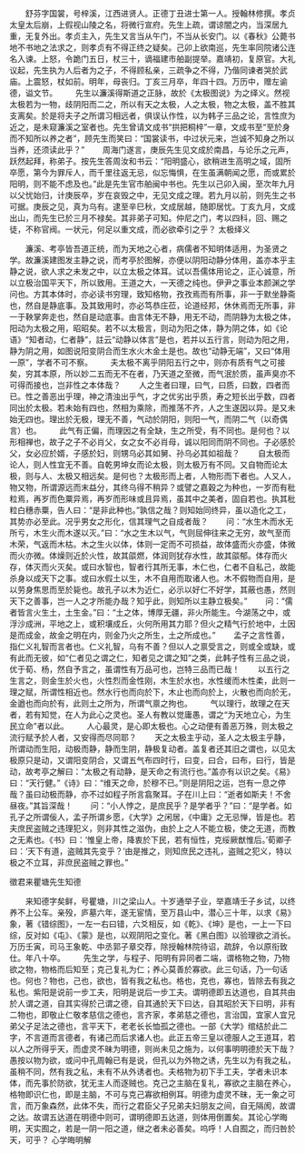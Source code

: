 <!-- { "loadSidebar": true } -->
　　舒芬字国裳，号梓溪，江西进贤人。正德丁丑进士第一人。授翰林修撰。孝贞太皇太后崩，上假视山陵之名，将微行宣府。先生上疏，谓谅闇之内，当深居九重，无复外出。孝贞主入，先生又言当从午门，不当从长安门。以《春秋》公薨书地不书地之法求之，则孝贞有不得正终之疑矣。己卯上欲南巡，先生率同院诸公连名入谏。上怒，令跪门五日，杖三十，谪福建市舶副提举。嘉靖初，复原官。大礼议起，先生执为人后者为之子，不得顾私亲，三疏争之不得，乃偕同谏者哭於武庙。上震怒，杖如前。明年，母丧归。丁亥三月卒，年四十四。万历中，赠左谕德，谥文节。
　　先生以濂溪得斯道之正脉，故於《太极图说》为之绎义。然视太极若为一物，歧阴阳而二之，所以有天之太极，人之太极，物之太极，盖不胜其支离矣。於是将夫子之所谓习相远者，俱误认作性，以为韩子三品之论，言性庶为近之，是未窥濂溪之室者也。先生曾请文成书“拱把桐梓”一章，文成书至“至於身而不知所以养之者”，顾先生而笑曰：“国裳读书，中过状元来，岂诚不知身之所以当养，还须读此乎？”
　　周海门遂言，庚辰先生见文成於南昌，与论乐之元声，跃然起拜，称弟子。按先生答周汝和书云：“阳明盛心，欲稍进生高明之域，固所卒愿，第今为罪斥人，而千里往返无忌，似忘悔惧，在生虽满朝闻之愿，而或累於阳明，则不能不虑及也。”此是先生官市舶闽中书也。先生以己卯入闽，至次年九月以父忧始归，计庚辰卒，岁在哀毁之中，无见文成之理。若九月以前，则先生之书可据。庚辰之见，真为乌有。逮至辛巳秋，文成居越，随即居忧。丁亥九月，文成出山，而先生已於三月不禄矣。其非弟子可知。仲尼之门，考以四科，回、赐之徒，不称官阀。一状元，何足以重文成，而必欲牵引之乎？
太极绎义

　　濂溪、考亭皆吾道正统，而为天地之心者，病儒者不知明体适用，为圣贤之学。故濂溪建图发主静之说，而考亭於图解，亦便以阴阳动静分体用，盖亦本乎主静之说，欲人求之未发之中，以立太极之体耳。试以吾儒体用论之，正心诚意，所以立极治国平天下，所以致用。王道之大，一天德之纯也。伊尹之事业本颜渊之学问也。方其本体时，亦必读书穷理，致知格物，孜孜焉而有所事，非一于默坐静斋也，然自是静底事。及其致用时，亦必笃恭庄莅，论道经邦，休休焉而无所事，非一于鞅掌奔走也，然自是动底事。由言体无不静，用无不动，而阴静为太极之体，阳动为太极之用，昭昭矣。若不以太极言，则动为阳之体，静为阴之体，如《论语》“知者动，仁者静”，註云“动静以体言”是也，若并以五行言，则动为阳之用，静为阴之用，如图说阳变阴合而生水火木金土是也。故也“动静无端”，又曰“体用一原”，学者不可不察。
　　夫太极不离乎阴阳五行之中，则亦有质有气之可接矣，穷其本原，所以妙二五而无不在者，乃天道之至微，而气泯於质，虽声臭亦不可得而接也，岂非性之本体哉？
　　人之生者曰理，曰气，曰质，曰数，四者而已。性之善恶出乎理，神之清浊出乎气，才之优劣出乎质，寿之短长出乎数，四者同出於太极。若未始有四也，然相为乘除，而推荡不齐，人之生遂因以异。是又未始无四也。理出於无极，理无不善，气动於阴阳，则阳一气，而阴二气（以奇偶言）也。
　　此气有正偏，而理因之有全缺，生之所受，有不同也。是何也？以形相禅也，故子之子不必肖父，女之女不必肖母，诚以阳同而阴不同也。子必感於父，女必应於婿，子感於妇，则甥乌必其如舅、孙乌必其如祖哉？
　　自太极而论人，则人性宜无不善。自乾男坤女而论太极，则太极万有不同。又自物而论太极，则与人、太极又相远矣。是何也？太极形而上者，人物形而下者也。人又人，物又物，所谓源远而末益分，其终乌得不稍异？或譬之嘉穀之为种也，一岁而有秕粒焉，再岁而色粟异焉，再岁而形味或且异焉，虽其中之美者，固自若也。执其秕粒白穗赤粟，告人曰：“是非此种也。”孰信之哉？则知始同终异，虽以造化之工，其势亦必至此。况乎男女之形化，信其理气之自成者哉？
　　问：“水生木而水无所亏，木生火而木遂以灭。”曰：“水之生木以气，气则屈伸往来之无穷，故气至而木荣，气返而木枯。木之生火以体，体则一定而不可损益，故体盛而火亦盛，体微而火亦微。体燥则近於火性，故其燄燃，体润则犹存水性，故其燄郁。体存而火存，体灭而火灭矣。或曰水智也，智者行其所无事，木仁也，仁者不自私己，故能杀身以成天下之事。或曰水假土以生，木不自用而取诸人也。木不假物而自用，是以劳身焦思而至於毙也。故孔子以木为近仁，必示以好仁不好学，其蔽也愚，然则天下之善事，岂一人之才所能办哉？知乎此，则知所以主静立极矣。”
　　问：“儒者皆言火生土，土生金。”曰：“土之体，博厚无疆，非火所能生。今湖荡之中，或浮沙成洲，平地之上，或积壤成丘，火何所用其力耶？但火之精气行於地中，土因是而成金，故金之明在内，则金乃火之所生，土之所成也。”
　　孟子之言性善，指仁义礼智而言者也。仁义礼智，乌有不善？但以人之禀受言之，则或全或缺，或有此而无彼，如“仁者见之谓之仁，知者见之谓之知”之类，此韩子性有三品之说，优于荀、杨，然自予言之，虽谓性有万品可也，岂特三品而已哉！
　　以五行之生言之，则金生於火也，火性烈而金性刚，木生於水也，水性缓而木性柔，此则一理之赋，所谓性相近也。然水行也而向於下，木止也而向於上，火散也而向於无，金遒也而向於有，此则土之所为，所谓气禀之拘也。
　　气以理行，故理之在天者，若有知觉，在人为此心之灵也。圣人有教以觉庸愚，谓之“为天地立心，为生民立命”者以此。
　　人心最灵，是心即太极也。心之动便有善恶万殊，则太极之流行赋予於人者，又安得而尽同耶？
　　天之太极主乎动，圣人之太极主乎静，所谓动而生阳，动极而静，静而生阴，静极复动者。盖复者还其旧之谓也，以见太极原只是动，又谓阳变阴合，又谓五气布四时行，曰变，曰合，曰布，曰行，皆是动，故考亭之解曰：“太极之有动静，是天命之有流行也。”盖亦有以识之矣。《易》曰：“天行健。”《诗》曰：“维天之命，於穆不已。”则是阴阳之运，岂有一息之停哉？虽曰动极而静，亦不过如程子所言翕聚耳。子在川上曰：“逝者如斯夫！不舍昼夜。”其旨深哉！
　　问：“小人悖之，是庶民乎？是学者乎？”曰：“是学者。如孔子之所谓佞人，孟子所谓乡愿，《大学》之闲居，《中庸》之无忌惮，皆是也。若夫庶民盗贼之违理犯义，则非其性之滋伪，由於上之人不能立极，使之无道，而教之无素也。《书》曰：‘惟皇上帝，降衷於下民，若有恒性，克绥厥猷惟后。’荀卿子曰：‘天下有道，盗贼其先变乎？’由是推之，则知庶民之违礼，盗贼之犯义，特以极之不立耳，非庶民盗贼之罪也。”

徵君来瞿塘先生知德

　　来知德字矣鲜，号瞿塘，川之梁山人。十岁通举子业，举嘉靖壬子乡试，以终养不上公车。亲殁，庐墓六年，遂无宦情，至万县山中，潜心三十年，以求《易》象，著《错综图》，一左一右曰错，六爻相反，如《乾》、《坤》是也，一上一下曰综，反对如《屯》、《蒙》是也，以观阴阳之变化。著《黑白图》以验理欲之消长。万历壬寅，司马王象乾、中丞郭子章交荐，除授翰林院待诏，疏辞，令以原衔致仕。年八十卒。
　　先生之学，与程子、阳明有异同者二端，谓格物之物，乃物欲之物，物格而后知至；克己复礼为仁；养心莫善於寡欲。此三句话，乃一句话也。何也？物也，己也，欲也，皆有我之私也。格也，克也，寡也，皆除去有我之私也。紫阳是说前一步工夫，阳明是说后一步工夫。谓明德即五达道也，自其共由於人谓之道，自其实得於己谓之德，自其通於天下曰达，自其昭於天下曰明，非有二物也，即敬止仁敬孝慈信之德也，言齐家，孝弟慈之德也，言治国，宜家人宜兄弟父子足法之德也，言平天下，老老长长恤孤之德也。一部《大学》绾结於此二字，不言道而言德者，有诸己而后求诸人也。此正五帝三皇以德服人之王道耳，若以人之所得乎天，而虚灵不昧为明德，则尚未见之施为，以何事明明德於天下哉？愚按以物为欲，或问中孔周翰已有是说，但孔以为外物之诱，先生以为有我之私，虽稍不同，然有我之私，未有不从外诱者也。夫格物为初下手工夫，学者未识本体，而先事於防欲，犹无主人而逐贼也。克己之主脑在复礼，寡欲之主脑在养心，格物即识仁也，即是主脑，不可与克己寡欲相例耳。明德为虚灵不昧，无一象之可言，而万象森然，此体不失，而行之君臣父子兄弟夫妇朋友之间，自无隔阂，故谓之达。故谓五达道在明德中则可，谓明德即五达道，则体用倒置矣。其论心学晦明，天实囿之，若是一阴一阳之道，继之者未必善矣。呜呼！人自囿之，而归咎於天，可乎？
心学晦明解

